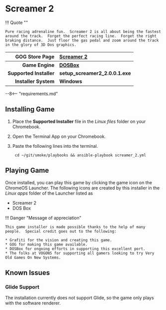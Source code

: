 # Screamer 2

!!! Quote ""

    Pure racing adrenaline fun.  Screamer 2 is all about being the fastest around the track.  Forget the perfect racing line.  Forget the right braking distance.  Just floor the gas pedal and zoom around the track in the glory of 3D Dos graphics.  

| GOG Store Page | [Screamer 2](https://www.gog.com/game/screamer_2) |
|--:|:--|
| **Game Engine** | **[DOSBox](https://www.dosbox.com/)** |
| **Supported Installer** | **setup_screamer2_2.0.0.1.exe** |
| **Installer System** | **Windows** |

--8<-- "requirements.md"

## Installing Game

1. Place the **Supported Installer** file in the *Linux files* folder on your Chromebook.
1. Open the Terminal App on your Chromebook.
1. Paste the following lines into the terminal.

        cd ~/git/smoke/playbooks && ansible-playbook screamer_2.yml

## Playing Game

Once installed, you can play this game by clicking the game icon on the ChromeOS Launcher.  The following icons are created by this installer in the *Linux apps* folder of the Launcher listed as
    
* Screamer 2
* DOS Box

!!! Danger "Message of appreciation"

    This game installer is made possible thanks to the help of many people.  Special credit goes out to the following:
    
    * Grafiti for the vision and creating this game.
    * GOG for making this game available.
    * DOSBox for ongoing efforts in supporting this excellent port.
    * The folks at VOGONS for supporting all gamers looking to try Very Old Games On New Systems.

## Known Issues

### Glide Support
The installation currently does not support Glide, so the game only plays with the software renderer.
